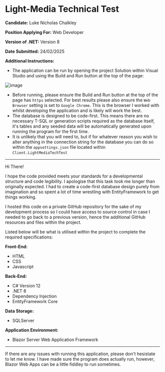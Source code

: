 # Light-Media Technical Test
**Candidate:** Luke Nicholas Chalkley

**Position Applying For:** Web Developer

**Version of .NET:** Version 8

**Date Submitted:** 24/02/2025

**Additional Instructions:**
* The application can be run by opening the project Solution within Visual Studio and using the Build and Run button at the top of the page:

![image](https://github.com/user-attachments/assets/60166491-f19c-45a0-a5ed-320e31cb7c34)
* Before running, please ensure the Build and Run button at the top of the page has `https` selected. For best results please also ensure the `Web Browser` setting is set to `Google Chrome`. This is the browser I worked with whilst developing the application and is likely will work the best.
* The database is designed to be code-first. This means there are no necessary T-SQL or generation scripts required as the database itself, it's tables and any seeded data will be automatically generated upon running the program for the first time.
* It is unlikely that you will need to, but if for whatever reason you wish to alter anything in the connection string for the database you can do so within the `appsettings.json` file located within `Client.LightMediaTechTest`

---

Hi There!

I hope the code provided meets your standards for a developmental structure and code legibility. I apologise that this task took me longer than originally expected. I had to create a code-first database design purely from imagination and so spent a lot of time wrestling with EntityFramework to get things working.

I hosted this code on a private GitHub repository for the sake of my development process so I could have access to source control in case I needed to go back to a previous version, hence the additional GitHub resources and files within the project.

Listed below will be what is utilised within the project to complete the required specifications:

**Front-End:**
* HTML
* CSS
* Javascript

**Back-End:**
* C# Version 12
* .NET 8
* Dependency Injection
* EntityFramework Core

**Data Storage:**
* SQLServer

**Application Environment:**
* Blazor Server Web Application Framework

---

If there are any issues with running this application, please don't hesistate to let me know. I have made sure the program does actually run, however, Blazor Web Apps can be a little fiddley to run sometimes.
